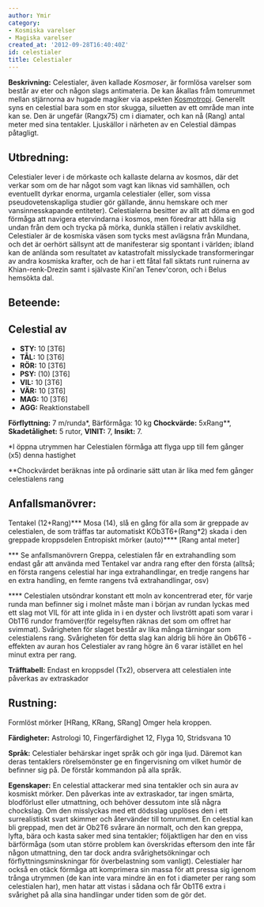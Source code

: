 ```yaml
---
author: Ymir
category:
- Kosmiska varelser
- Magiska varelser
created_at: '2012-09-28T16:40:40Z'
id: celestialer
title: Celestialer
---
```

**Beskrivning:** Celestialer, även kallade *Kosmoser*, är formlösa varelser som består av eter och någon slags antimateria. De kan åkallas fråm tomrummet mellan stjärnorna av hugade magiker via aspekten [Kosmotropi]. Generellt syns en celestial bara som en stor skugga, siluetten av ett område man inte kan se. Den är ungefär (Rangx75) cm i diamater, och kan nå (Rang) antal meter med sina tentakler. Ljuskällor i närheten av en Celestial dämpas påtagligt.

## Utbredning:

Celestialer lever i de mörkaste och kallaste delarna av kosmos, där det verkar som om de har något som vagt kan liknas vid samhällen, och eventuellt dyrkar enorma, urgamla celestialer (eller, som vissa pseudovetenskapliga studier gör gällande, ännu hemskare och mer vansinnesskapande entiteter). Celestialerna besitter av allt att döma en god förmåga att navigera etervindarna i kosmos, men föredrar att hålla sig undan från dem och trycka på mörka, dunkla ställen i relativ avskildhet. Celestialer är de kosmiska väsen som tycks mest avlägsna från Mundana, och det är oerhört sällsynt att de manifesterar sig spontant i världen; ibland kan de anlända som resultatet av katastrofalt misslyckade transformeringar av andra kosmiska krafter, och de har i ett fåtal fall siktats runt ruinerna av Khian-renk-Drezin samt i självaste Kini'an Tenev'coron, och i Belus hemsökta dal.

## Beteende:

## Celestial av <Rang>

-   **STY:** 10 \[3T6\]
-   **TÅL:** 10 \[3T6\]
-   **RÖR:** 10 \[3T6\]
-   **PSY:** (10) \[3T6\]
-   **VIL:** 10 \[3T6\]
-   **VÄR:** 10 \[3T6\]
-   **MAG:** 10 \[3T6\]
-   **AGG:** Reaktionstabell

**Förflyttning:** 7 m/runda\*, Bärförmåga: 10 kg **Chockvärde:** 5xRang\*\*, **Skadetålighet:** 5 rutor, **VINIT:** 7, **Insikt:** 7.

\*I öppna utrymmen har Celestialen förmåga att flyga upp till fem gånger (x5) denna hastighet

\*\*Chockvärdet beräknas inte på ordinarie sätt utan är lika med fem gånger celestialens rang

## Anfallsmanövrer:

Tentakel (12+Rang)\*\*\*
Mosa (14), slå en gång för alla som är greppade av celestialen, de som träffas tar automatiskt KOb3T6+(Rang\*2) skada i den greppade kroppsdelen
Entropiskt mörker (auto)\*\*\*\* \[Rang antal meter\]

\*\*\* Se anfallsmanövrern Greppa, celestialen får en extrahandling som endast går att använda med Tentakel var andra rang efter den första (alltså; en första rangens celestial har inga extrahandlingar, en tredje rangens har en extra handling, en femte rangens två extrahandlingar, osv)

\*\*\*\* Celestialen utsöndrar konstant ett moln av koncentrerad eter, för varje runda man befinner sig i molnet måste man i början av rundan lyckas med ett slag mot VIL för att inte glida in i en dyster och livstrött apati som varar i Ob1T6 rundor framöver(för regelsyften räknas det som om offret har svimmat). Svårigheten för slaget består av lika många tärningar som celestialens rang. Svårigheten för detta slag kan aldrig bli höre än Ob6T6 - effekten av auran hos Celestialer av rang högre än 6 varar istället en hel minut extra per rang.

**Träfftabell:** Endast en kroppsdel (Tx2), observera att celestialen inte påverkas av extraskador

## Rustning:

Formlöst mörker \[HRang, KRang, SRang\] Omger hela kroppen.

**Färdigheter:** Astrologi 10, Fingerfärdighet 12, Flyga 10, Stridsvana 10

**Språk:** Celestialer behärskar inget språk och gör inga ljud. Däremot kan deras tentaklers rörelsemönster ge en fingervisning om vilket humör de befinner sig på. De förstår kommandon på alla språk.

**Egenskaper:** En celestial attackerar med sina tentakler och sin aura av kosmiskt mörker. Den påverkas inte av extraskador, tar ingen smärta, blodförlust eller utmattning, och behöver dessutom inte slå några chockslag. Om den misslyckas med ett dödsslag upplöses den i ett surrealistiskt svart skimmer och återvänder till tomrummet. En celestial kan bli greppad, men det är Ob2T6 svårare än normalt, och den kan greppa, lyfta, bära och kasta saker med sina tentakler; följaktligen har den en viss bärförmåga (som utan större problem kan överskridas eftersom den inte får någon utmattning, den tar dock andra svårighetsökningar och förflyttningsminskningar för överbelastning som vanligt). Celestialer har också en otäck förmåga att komprimera sin massa för att pressa sig igenom trånga utrymmen (de kan inte vara mindre än en fot i diameter per rang som celestialen har), men hatar att vistas i sådana och får Ob1T6 extra i svårighet på alla sina handlingar under tiden som de gör det.

  [Kosmotropi]: Kosmotropi